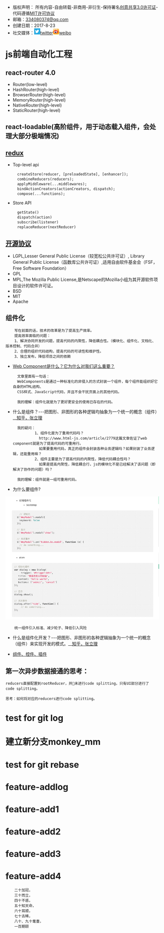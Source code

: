 * 版权声明： 所有内容-自由转载-非商用-非衍生-保持署名[创意共享3.0许可证](https://creativecommons.org/licenses/by-nc-nd/3.0/deed.zh)-代码遵循[MIT许可协议](https://mit-license.org/)
* 邮箱：334080374@qq.com
* 创建日期：2017-8-23
* 社交媒体：[![twitter](./src/common/res/images/twitter.png)twitter](https://twitter.com)[![weobo](./src/common/res/images/weibo.png)weibo](http://weibo.com/2630232391/profile?topnav=1&wvr=6)
# js前端自动化工程

## react-router 4.0

* Router(low-level)
* HashRouter(high-level)
* BrowserRouter(high-level)
* MemoryRouter(high-level)
* NativeRouter(high-level)
* StaticRouter(high-level)
## react-loadable(高阶组件，用于动态载入组件，会处理大部分极端情况)   
## [redux](http://redux.js.org/docs/api/index.html)
* Top-level api

        createStore(reducer, [preloadedState], [enhancer]);
        combineReducers(reducers);
        applyMiddleware(...middlewares);
        bindActionCreators(actionCreators, dispatch);
        compose(...functions);
* Store API

        getState()
        dispatch(action)
        subscribe(listener)
        replaceReducer(nextReducer)
## [开源协议](http://www.oschina.net/news/74999/how-to-choose-a-license)
* LGPL,Lesser General Public License（较宽松公共许可证）,
        Library General Public License（函数库公共许可证）,适用自由软件基金会（FSF，Free Software Foundation）
* GPL
* MPL,The Mozilla Public License,是Netscape的Mozilla小组为其开源软件项目设计的软件许可证。
* BSD
* MIT
* Apache
## 组件化

        写在前面的话，技术的改革是为了提高生产效率。
        提高效率面临的问题：
        1、解决协同开发的问题，提高代码的内聚性，降低耦合性。（模块化、组件化、文档化、版本控制、代码合并）
        2、合理的组织代码结构，提高代码的可读性和维护性。
        3、独立发布，降低项目之间的依赖
* [Web Component是什么？它为什么对我们这么重要？](http://www.html-js.com/article/2779)

        文章里面有一句话：
        WebComponents是通过一种标准化的非侵入的方式封装一个组件，每个组件能组织好它自身的HTML结构、
        CSS样式、JavaScript代码，并且不会干扰页面上的其他代码。

        我的理解：组件化就是为了更好更安全的使用已存在的代码。
* 什么是组件？---把图形、非图形的各种逻辑均抽象为一个统一的概念（组件）__[知乎，张立理](https://www.zhihu.com/question/29735633)
        
        我的疑问：
                1、组件化是为了重用代码吗？
                  http://www.html-js.com/article/2779这篇文章佐证了web component就是为了提高代码的可重用行。
                  如果要重用代码，真正的组件会封装各种业务逻辑吗？如果封装了业务逻辑，还能重用嘛？
                2、组件主要是为了提高代码的内聚性，降低代码耦合性吗？
                  如果是提高内聚性，降低耦合行，js的模块化不是已经解决了该问题（即解决了协作的问题）吗？

        我的理解：组件就是一组可重用代码。
* 为什么要组件?
        
![component](./src/common/res/images/component.png)

        统一组件引入标准、减少轮子、降低引入风险

* 什么是组件化开发？---把图形、非图形的各种逻辑抽象为一个统一的概念（组件）来实现开发的模式。__[知乎，张立理](https://www.zhihu.com/question/29735633)

* [组件、控件、插件](http://blog.csdn.net/haiross/article/details/22662635)
## 第一次异步数据接通的思考：

    reducers直接配置到rootReducer，并未进行code splitting，只有UI部分进行了 code splitting。
    
    思考：如何将对应的reducers进行code splitting。
# test for git log
# 建立新分支monkey_mm
# test for git rebase
# feature-addlog
# feature-add1
# feature-add2
# feature-add3
# feature-add4

        二十加冠，
        三十而立，
        四十不惑，
        五十知天命，
        六十耳顺，
        七十古稀，
        八十、九十耄耋，
        一百期颐
